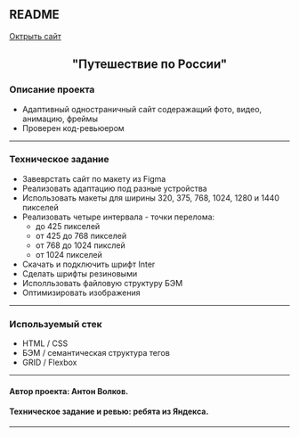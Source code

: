 ## README
[Октрыть сайт](https://antonvolkov71.github.io/2.-Responsive/)
<br>
<h2 align='center'>
  <strong>"Путешествие по России"</strong>  
</h2>

### Описание проекта

* Адаптивный одностраничный сайт содеражащий фото, видео, анимацию, фреймы
* Проверен код-ревьюером
_________

### Техническое задание

* Завеврстать сайт по макету из Figma
* Реализовать адаптацию под разные устройства
* Использовать макеты для ширины 320, 375, 768, 1024, 1280 и 1440 пикселей
* Реализовать четыре интервала - точки перелома:
  * до 425 пикселей
  * от 425 до 768 пикселей
  * от 768 до 1024 пикслей
  * от 1024 пикселей
* Скачать и подключить шрифт Inter
* Сделать шрифты резиновыми
* Исполльзовать файловую структуру БЭМ
* Оптимизировать изображения
_________

### Используемый стек

* HTML / CSS
* БЭМ / семантическая структура тегов
* GRID / Flexbox
_____

#### Автор проекта: Антон Волков.

#### Техническое задание и ревью: ребята из Яндекса.
_____
